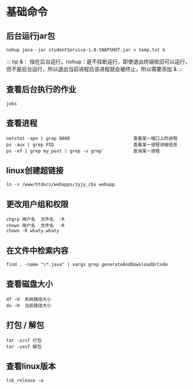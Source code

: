 # 基础命令
## 后台运行jar包
``` shell
nohup java -jar studentService-1.0-SNAPSHOT.jar > temp.txt &
```
::: tip
&： 指在后台运行，nohup：是不挂断运行，即使退出终端依旧可以运行，但不是后台运行，所以退出当前进程后该进程就会被终止，所以需要添加 &
:::
## 查看后台执行的作业
``` shell
jobs
``` 
## 查看进程
``` shell
netstat -apn | grep 8080                        查看某一端口上的进程
ps -aux | grep PID                              查看某一进程详细信息
ps -ef | grep my_post | grep -v grep`           查询某一进程
```
## linux创建超链接
```
ln -s /www/htdocs/webapps/zyjy_cbs webapp
```
## 更改用户组和权限
``` shell
chgrp 用户名  文件名  -R
chown 用户名  文件名  -R
chown -R whaty.whaty
```
## 在文件中检索内容
``` shell
find . -name "\*.java" | xargs grep generateAndDownloadQrCode
```
## 查看磁盘大小
``` shell
df -H  系统路径大小
du -H  当前路径大小
```
## 打包 / 解包
``` shell
tar -zcvf 打包
tar -zxvf 解包
```
## 查看linux版本
``` shell
lsb_release -a
```


